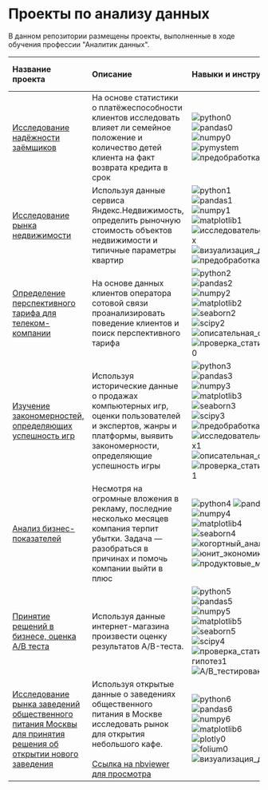 # Проекты по анализу данных

В данном репозитории размещены проекты, выполненные в ходе обучения профессии "Аналитик данных".

| Название проекта | Описание | <br>Навыки и инструменты &nbsp;&nbsp;&nbsp;&nbsp;&nbsp;&nbsp;&nbsp;&nbsp;&nbsp;&nbsp;&nbsp;&nbsp;&nbsp;&nbsp;&nbsp;&nbsp;&nbsp;&nbsp;&nbsp;&nbsp;&nbsp;&nbsp;&nbsp;&nbsp;&nbsp;&nbsp;&nbsp;&nbsp;&nbsp;&nbsp;&nbsp;&nbsp;&nbsp;&nbsp;&nbsp;&nbsp;&nbsp;|
|:-----------------|:---------|:---------------------|
| [Исследование надёжности заёмщиков](https://github.com/lJHl/data-analysis/tree/master/bank_scoring_project) | На основе статистики о платёжеспособности клиентов исследовать влияет ли семейное положение и количество детей клиента на факт возврата кредита в срок | ![python0](https://img.shields.io/pypi/pyversions/pandas)<br>![pandas0](https://img.shields.io/pypi/v/pandas?label=pandas)<br>![numpy0](https://img.shields.io/pypi/v/numpy?label=NumPy)<br>![pymystem](https://img.shields.io/pypi/v/pymystem3?label=pymystem3)<br>![предобработка_данных0](https://img.shields.io/badge/-%20%D0%BF%D1%80%D0%B5%D0%B4%D0%BE%D0%B1%D1%80%D0%B0%D0%B1%D0%BE%D1%82%D0%BA%D0%B0%20%D0%B4%D0%B0%D0%BD%D0%BD%D1%8B%D1%85-brightgreen) |
| [Исследование рынка недвижимости ](https://github.com/lJHl/data-analysis/tree/master/real_estate_project) | Используя данные сервиса Яндекс.Недвижимость, определить рыночную стоимость объектов недвижимости и типичные параметры квартир | ![python1](https://img.shields.io/pypi/pyversions/pandas)<br>![pandas1](https://img.shields.io/pypi/v/pandas?label=pandas)<br>![numpy1](https://img.shields.io/pypi/v/numpy?label=NumPy)<br>![matplotlib1](https://img.shields.io/pypi/v/matplotlib?label=matplotlib)<br>![исследовательский_анализ_данных](https://img.shields.io/badge/-%20%D0%B8%D1%81%D1%81%D0%BB%D0%B5%D0%B4%D0%BE%D0%B2%D0%B0%D1%82%D0%B5%D0%BB%D1%8C%D1%81%D0%BA%D0%B8%D0%B9%20%D0%B0%D0%BD%D0%B0%D0%BB%D0%B8%D0%B7%20%D0%B4%D0%B0%D0%BD%D0%BD%D1%8B%D1%85-green)<br>![визуализация_данных0](https://img.shields.io/badge/-%20%D0%B2%D0%B8%D0%B7%D1%83%D0%B0%D0%BB%D0%B8%D0%B7%D0%B0%D1%86%D0%B8%D1%8F%20%D0%B4%D0%B0%D0%BD%D0%BD%D1%8B%D1%85-yellow)<br>![предобработка_данных1](https://img.shields.io/badge/-%20%D0%BF%D1%80%D0%B5%D0%B4%D0%BE%D0%B1%D1%80%D0%B0%D0%B1%D0%BE%D1%82%D0%BA%D0%B0%20%D0%B4%D0%B0%D0%BD%D0%BD%D1%8B%D1%85-brightgreen) |
| [Определение перспективного тарифа для телеком-компании](https://github.com/lJHl/data-analysis/tree/master/games_project) | На основе данных клиентов оператора сотовой связи проанализировать поведение клиентов и поиск перспективного тарифа | ![python2](https://img.shields.io/pypi/pyversions/pandas)<br>![pandas2](https://img.shields.io/pypi/v/pandas?label=pandas)<br>![numpy2](https://img.shields.io/pypi/v/numpy?label=NumPy)<br>![matplotlib2](https://img.shields.io/pypi/v/matplotlib?label=matplotlib)<br>![seaborn2](https://img.shields.io/pypi/v/seaborn?label=seaborn)<br>![scipy2](https://img.shields.io/pypi/v/scipy?label=SciPy)<br>![описательная_статистика0](https://img.shields.io/badge/-%D0%BE%D0%BF%D0%B8%D1%81%D0%B0%D1%82%D0%B5%D0%BB%D1%8C%D0%BD%D0%B0%D1%8F%20%D1%81%D1%82%D0%B0%D1%82%D0%B8%D1%81%D1%82%D0%B8%D0%BA%D0%B0-yellowgreen)<br>![проверка_статистических_гипотез0](https://img.shields.io/badge/-%D0%BF%D1%80%D0%BE%D0%B2%D0%B5%D1%80%D0%BA%D0%B0%20%D1%81%D1%82%D0%B0%D1%82%D0%B8%D1%81%D1%82%D0%B8%D1%87%D0%B5%D1%81%D0%BA%D0%B8%D1%85%20%D0%B3%D0%B8%D0%BF%D0%BE%D1%82%D0%B5%D0%B7-orange) |
| [Изучение закономерностей, определяющих успешность игр](https://github.com/lJHl/data-analysis/tree/master/games_project) | Используя исторические данные о продажах компьютерных игр, оценки пользователей и экспертов, жанры и платформы, выявить закономерности, определяющие успешность игры  | ![python3](https://img.shields.io/pypi/pyversions/pandas)<br>![pandas3](https://img.shields.io/pypi/v/pandas?label=pandas)<br>![numpy3](https://img.shields.io/pypi/v/numpy?label=NumPy)<br>![matplotlib3](https://img.shields.io/pypi/v/matplotlib?label=matplotlib)<br>![seaborn3](https://img.shields.io/pypi/v/seaborn?label=seaborn)<br>![scipy3](https://img.shields.io/pypi/v/scipy?label=SciPy)<br>![предобработка_данных2](https://img.shields.io/badge/-%20%D0%BF%D1%80%D0%B5%D0%B4%D0%BE%D0%B1%D1%80%D0%B0%D0%B1%D0%BE%D1%82%D0%BA%D0%B0%20%D0%B4%D0%B0%D0%BD%D0%BD%D1%8B%D1%85-brightgreen)<br>![исследовательский_анализ_данных1](https://img.shields.io/badge/-%20%D0%B8%D1%81%D1%81%D0%BB%D0%B5%D0%B4%D0%BE%D0%B2%D0%B0%D1%82%D0%B5%D0%BB%D1%8C%D1%81%D0%BA%D0%B8%D0%B9%20%D0%B0%D0%BD%D0%B0%D0%BB%D0%B8%D0%B7%20%D0%B4%D0%B0%D0%BD%D0%BD%D1%8B%D1%85-green)<br>![описательная_статистика1](https://img.shields.io/badge/-%D0%BE%D0%BF%D0%B8%D1%81%D0%B0%D1%82%D0%B5%D0%BB%D1%8C%D0%BD%D0%B0%D1%8F%20%D1%81%D1%82%D0%B0%D1%82%D0%B8%D1%81%D1%82%D0%B8%D0%BA%D0%B0-yellowgreen)<br>![проверка_статистических_гипотез1](https://img.shields.io/badge/-%D0%BF%D1%80%D0%BE%D0%B2%D0%B5%D1%80%D0%BA%D0%B0%20%D1%81%D1%82%D0%B0%D1%82%D0%B8%D1%81%D1%82%D0%B8%D1%87%D0%B5%D1%81%D0%BA%D0%B8%D1%85%20%D0%B3%D0%B8%D0%BF%D0%BE%D1%82%D0%B5%D0%B7-orange) |
| [Анализ бизнес-показателей](https://github.com/lJHl/data-analysis/tree/master/business_analysis_project) | Несмотря на огромные вложения в рекламу, последние несколько месяцев компания терпит убытки. Задача — разобраться в причинах и помочь компании выйти в плюс| ![python4](https://img.shields.io/pypi/pyversions/pandas) ![pandas4](https://img.shields.io/pypi/v/pandas?label=pandas)<br>![numpy4](https://img.shields.io/pypi/v/numpy?label=NumPy)<br>![matplotlib4](https://img.shields.io/pypi/v/matplotlib?label=matplotlib)<br>![seaborn4](https://img.shields.io/pypi/v/seaborn?label=seaborn)<br>![когортный_анализ0](https://img.shields.io/badge/%20-%D0%BA%D0%BE%D0%B3%D0%BE%D1%80%D1%82%D0%BD%D1%8B%D0%B9%20%D0%B0%D0%BD%D0%B0%D0%BB%D0%B8%D0%B7-red)<br>![юнит_экономика0](https://img.shields.io/badge/%20-%D1%8E%D0%BD%D0%B8%D1%82--%D1%8D%D0%BA%D0%BE%D0%BD%D0%BE%D0%BC%D0%B8%D0%BA%D0%B0-blueviolet)<br>![продуктовые_метрики0](https://img.shields.io/badge/%20-%D0%BF%D1%80%D0%BE%D0%B4%D1%83%D0%BA%D1%82%D0%BE%D0%B2%D1%8B%D0%B5%20%D0%BC%D0%B5%D1%82%D1%80%D0%B8%D0%BA%D0%B8-blue)|
| [Принятие решений в бизнесе, оценка А/В теста](https://github.com/lJHl/data-analysis/tree/master/ab_test_project) | Используя данные интернет-магазина произвести оценку результатов A/B-теста. | ![python5](https://img.shields.io/pypi/pyversions/pandas)<br>![pandas5](https://img.shields.io/pypi/v/pandas?label=pandas)<br>![numpy5](https://img.shields.io/pypi/v/numpy?label=NumPy)<br>![matplotlib5](https://img.shields.io/pypi/v/matplotlib?label=matplotlib)<br>![seaborn5](https://img.shields.io/pypi/v/seaborn?label=seaborn)<br>![scipy4](https://img.shields.io/pypi/v/scipy?label=SciPy)<br>![проверка_статистических_ гипотез1](https://img.shields.io/badge/-%D0%BF%D1%80%D0%BE%D0%B2%D0%B5%D1%80%D0%BA%D0%B0%20%D1%81%D1%82%D0%B0%D1%82%D0%B8%D1%81%D1%82%D0%B8%D1%87%D0%B5%D1%81%D0%BA%D0%B8%D1%85%20%D0%B3%D0%B8%D0%BF%D0%BE%D1%82%D0%B5%D0%B7-orange)<br>![A/B_тестирование0](https://img.shields.io/badge/%20-A%2FB%20%D1%82%D0%B5%D1%81%D1%82%D0%B8%D1%80%D0%BE%D0%B2%D0%B0%D0%BD%D0%B8%D0%B5-brightgreen)|
| [Исследование рынка заведений общественного питания Москвы для принятия решения об открытии нового заведения](https://github.com/lJHl/data-analysis/tree/master/public_catering_project) | Используя открытые данные о заведениях общественного питания в Москве исследовать рынок для открытия небольшого кафе. <br><br>[Ссылка на nbviewer для просмотра](https://nbviewer.org/github/lJHl/data-analysis/blob/master/public_catering_project/public_catering_project.ipynb)| ![python6](https://img.shields.io/pypi/pyversions/pandas)<br>![pandas6](https://img.shields.io/pypi/v/pandas?label=pandas)<br>![numpy6](https://img.shields.io/pypi/v/numpy?label=NumPy)<br>![matplotlib6](https://img.shields.io/pypi/v/matplotlib?label=matplotlib)<br>![plotly0](https://img.shields.io/pypi/v/plotly?label=plotly)<br>![folium0](https://img.shields.io/pypi/v/folium?label=folium)<br>![визуализация_данных1](https://img.shields.io/badge/-%20%D0%B2%D0%B8%D0%B7%D1%83%D0%B0%D0%BB%D0%B8%D0%B7%D0%B0%D1%86%D0%B8%D1%8F%20%D0%B4%D0%B0%D0%BD%D0%BD%D1%8B%D1%85-yellow)|
